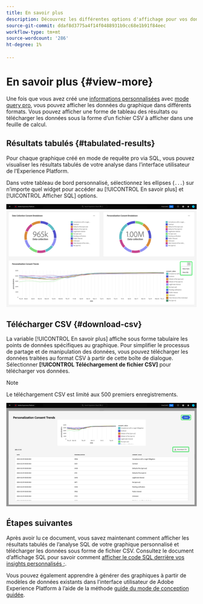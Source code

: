 ```yaml
---
title: En savoir plus
description: Découvrez les différentes options d'affichage pour vos données analysées par SQL. Depuis votre tableau de bord personnalisé, vous pouvez afficher les résultats tabulés de votre analyse ou télécharger les données traitées au format CSV.
source-git-commit: ddaf8d3775a4f14f0488931b9cc68e1b91f84eec
workflow-type: tm+mt
source-wordcount: '286'
ht-degree: 1%

---
```


# En savoir plus {#view-more}

Une fois que vous avez créé une [informations personnalisées](./overview.md) avec [mode query pro](./query-pro-mode.md), vous pouvez afficher les données du graphique dans différents formats. Vous pouvez afficher une forme de tableau des résultats ou télécharger les données sous la forme d’un fichier CSV à afficher dans une feuille de calcul.

## Résultats tabulés {#tabulated-results}

Pour chaque graphique créé en mode de requête pro via SQL, vous pouvez visualiser les résultats tabulés de votre analyse dans l’interface utilisateur de l’Experience Platform.

Dans votre tableau de bord personnalisé, sélectionnez les ellipses (`...`) sur n’importe quel widget pour accéder au [!UICONTROL En savoir plus] et [!UICONTROL Afficher SQL] options.

![Un tableau de bord personnalisé avec le menu déroulant des ellipses d’un aperçu et les options Afficher plus et Afficher SQL mises en surbrillance.](../../images/customizable-insights/ellipses-dropdown.png)

## Télécharger CSV {#download-csv}

La variable [!UICONTROL En savoir plus] affiche sous forme tabulaire les points de données spécifiques au graphique. Pour simplifier le processus de partage et de manipulation des données, vous pouvez télécharger les données traitées au format CSV à partir de cette boîte de dialogue. Sélectionner **[!UICONTROL Téléchargement de fichier CSV]** pour télécharger vos données.

>[!NOTE]
>
>Le téléchargement CSV est limité aux 500 premiers enregistrements.

![Une boîte de dialogue affiche un aperçu de votre aperçu et des résultats tabulés de votre SQL qui ont généré l’aperçu.](../../images/customizable-insights/view-more-download-csv.png)

## Étapes suivantes

Après avoir lu ce document, vous savez maintenant comment afficher les résultats tabulés de l’analyse SQL de votre graphique personnalisé et télécharger les données sous forme de fichier CSV. Consultez le document d’affichage SQL pour savoir comment [afficher le code SQL derrière vos insights personnalisés ;](./view-more.md).

Vous pouvez également apprendre à générer des graphiques à partir de modèles de données existants dans l’interface utilisateur de Adobe Experience Platform à l’aide de la méthode [guide du mode de conception guidée](../../user-defined-dashboards.md).
